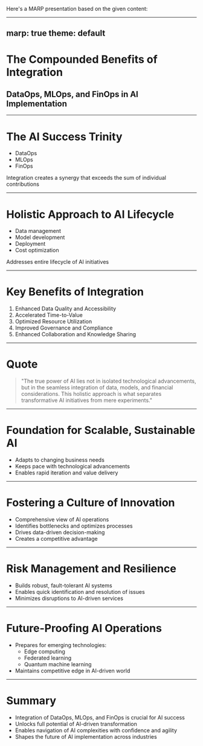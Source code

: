 Here's a MARP presentation based on the given content:

---
marp: true
theme: default
---

# The Compounded Benefits of Integration
## DataOps, MLOps, and FinOps in AI Implementation

---

# The AI Success Trinity

- DataOps
- MLOps
- FinOps

Integration creates a synergy that exceeds the sum of individual contributions

---

# Holistic Approach to AI Lifecycle

- Data management
- Model development
- Deployment
- Cost optimization

Addresses entire lifecycle of AI initiatives

---

# Key Benefits of Integration

1. Enhanced Data Quality and Accessibility
2. Accelerated Time-to-Value
3. Optimized Resource Utilization
4. Improved Governance and Compliance
5. Enhanced Collaboration and Knowledge Sharing

---

# Quote

> "The true power of AI lies not in isolated technological advancements, but in the seamless integration of data, models, and financial considerations. This holistic approach is what separates transformative AI initiatives from mere experiments."

---

# Foundation for Scalable, Sustainable AI

- Adapts to changing business needs
- Keeps pace with technological advancements
- Enables rapid iteration and value delivery

---

# Fostering a Culture of Innovation

- Comprehensive view of AI operations
- Identifies bottlenecks and optimizes processes
- Drives data-driven decision-making
- Creates a competitive advantage

---

# Risk Management and Resilience

- Builds robust, fault-tolerant AI systems
- Enables quick identification and resolution of issues
- Minimizes disruptions to AI-driven services

---

# Future-Proofing AI Operations

- Prepares for emerging technologies:
  - Edge computing
  - Federated learning
  - Quantum machine learning
- Maintains competitive edge in AI-driven world

---

# Summary

- Integration of DataOps, MLOps, and FinOps is crucial for AI success
- Unlocks full potential of AI-driven transformation
- Enables navigation of AI complexities with confidence and agility
- Shapes the future of AI implementation across industries